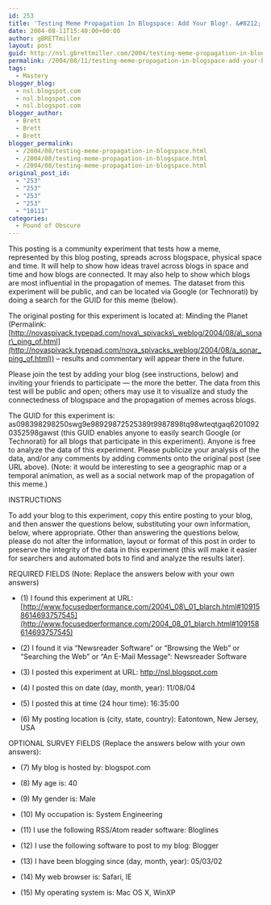 ```yaml
---
id: 253
title: 'Testing Meme Propagation In Blogspace: Add Your Blog!. &#8212;'
date: 2004-08-11T15:40:00+00:00
author: gBRETTmiller
layout: post
guid: http://nsl.gbrettmiller.com/2004/testing-meme-propagation-in-blogspace-add-your-blog
permalink: /2004/08/11/testing-meme-propagation-in-blogspace-add-your-blog/
tags:
  - Mastery
blogger_blog:
  - nsl.blogspot.com
  - nsl.blogspot.com
  - nsl.blogspot.com
blogger_author:
  - Brett
  - Brett
  - Brett
blogger_permalink:
  - /2004/08/testing-meme-propagation-in-blogspace.html
  - /2004/08/testing-meme-propagation-in-blogspace.html
  - /2004/08/testing-meme-propagation-in-blogspace.html
original_post_id:
  - "253"
  - "253"
  - "253"
  - "253"
  - "10111"
categories:
  - Pound of Obscure
---
```

This posting is a community experiment that tests how a meme, represented by this blog posting, spreads across blogspace, physical space and time. It will help to show how ideas travel across blogs in space and time and how blogs are connected. It may also help to show which blogs are most influential in the propagation of memes. The dataset from this experiment will be public, and can be located via Google (or Technorati) by doing a search for the GUID for this meme (below).

The original posting for this experiment is located at: Minding the Planet (Permalink: [http://novaspivack.typepad.com/nova\_spivacks\_weblog/2004/08/a\_sonar\_ping_of.html](http://novaspivack.typepad.com/nova_spivacks_weblog/2004/08/a_sonar_ping_of.html)) – results and commentary will appear there in the future.

Please join the test by adding your blog (see instructions, below) and inviting your friends to participate — the more the better. The data from this test will be public and open; others may use it to visualize and study the connectedness of blogspace and the propagation of memes across blogs.

The GUID for this experiment is: as098398298250swg9e98929872525389t9987898tq98wteqtgaq62010920352598gawst (this GUID enables anyone to easily search Google (or Technorati) for all blogs that participate in this experiment). Anyone is free to analyze the data of this experiment. Please publicize your analysis of the data, and/or any comments by adding comments onto the original post (see URL above). (Note: it would be interesting to see a geographic map or a temporal animation, as well as a social network map of the propagation of this meme.)

INSTRUCTIONS

To add your blog to this experiment, copy this entire posting to your blog, and then answer the questions below, substituting your own information, below, where appropriate. Other than answering the questions below, please do not alter the information, layout or format of this post in order to preserve the integrity of the data in this experiment (this will make it easier for searchers and automated bots to find and analyze the results later).

REQUIRED FIELDS (Note: Replace the answers below with your own answers)

* (1) I found this experiment at URL: [http://www.focusedperformance.com/2004\_08\_01_blarch.html#109158614693757545](http://www.focusedperformance.com/2004_08_01_blarch.html#109158614693757545)  
  
* (2) I found it via “Newsreader Software” or “Browsing the Web” or “Searching the Web” or “An E-Mail Message&#8221;: Newsreader Software  
  
* (3) I posted this experiment at URL: <http://nsl.blogspot.com>  
  
* (4) I posted this on date (day, month, year): 11/08/04  
  
* (5) I posted this at time (24 hour time): 16:35:00  
  
* (6) My posting location is (city, state, country): Eatontown, New Jersey, USA

OPTIONAL SURVEY FIELDS (Replace the answers below with your own answers):

* (7) My blog is hosted by: blogspot.com  
  
* (8) My age is: 40  
  
* (9) My gender is: Male  
  
* (10) My occupation is: System Engineering  
  
* (11) I use the following RSS/Atom reader software: Bloglines  
  
* (12) I use the following software to post to my blog: Blogger  
  
* (13) I have been blogging since (day, month, year): 05/03/02  
  
* (14) My web browser is: Safari, IE  
  
* (15) My operating system is: Mac OS X, WinXP